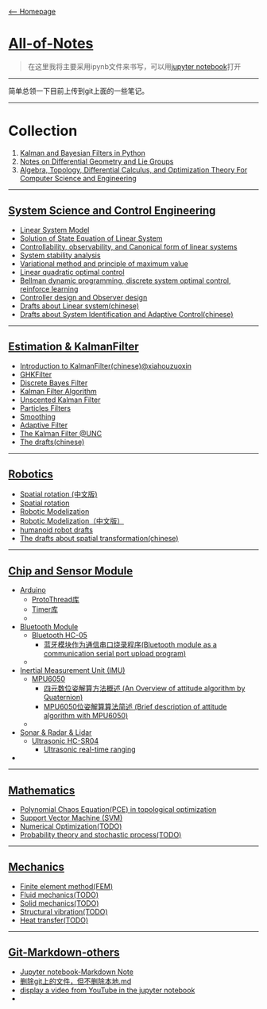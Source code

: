 [<-- Homepage](https://w407022008.github.io/homepage/)
# [All-of-Notes](https://github.com/w407022008/All-of-Notes)

>在这里我将主要采用ipynb文件来书写，可以用[jupyter notebook](http://nbviewer.jupyter.org/)打开
---
简单总领一下目前上传到git上面的一些笔记。

---
# Collection
1. [Kalman and Bayesian Filters in Python](http://nbviewer.jupyter.org/github/w407022008/Kalman-and-Bayesian-Filters-in-Python/blob/master/table_of_contents.ipynb)
2. [Notes on Differential Geometry and Lie Groups](https://www.seas.upenn.edu/~jean/diffgeom-spr-I.pdf)
3. [Algebra, Topology, Differential Calculus, and Optimization Theory For Computer Science and Engineering](http://www.cis.upenn.edu/~jean/math-basics.pdf)

---
## [System Science and Control Engineering]()
* [Linear System Model](http://nbviewer.jupyter.org/github/w407022008/All-of-Notes/blob/master/System_Science_and_Control_Engineering/Linear%20System%20Model.ipynb)
* [Solution of State Equation of Linear System](http://nbviewer.jupyter.org/github/w407022008/All-of-Notes/blob/master/System_Science_and_Control_Engineering/Solution%20of%20State%20Equation%20of%20Linear%20System.ipynb)
* [Controllability, observability, and Canonical form of linear systems](http://nbviewer.jupyter.org/github/w407022008/All-of-Notes/blob/master/System_Science_and_Control_Engineering/Controllability%2C%20observability%2C%20and%20Canonical%20form%20of%20linear%20systems.ipynb)
* [System stability analysis](http://nbviewer.jupyter.org/github/w407022008/All-of-Notes/blob/master/System_Science_and_Control_Engineering/System%20stability%20analysis.ipynb)
* [Variational method and principle of maximum value](http://nbviewer.jupyter.org/github/w407022008/All-of-Notes/blob/master/System_Science_and_Control_Engineering/Variational%20method%20and%20principle%20of%20maximum%20value.ipynb)
* [Linear quadratic optimal control](http://nbviewer.jupyter.org/github/w407022008/All-of-Notes/blob/master/System_Science_and_Control_Engineering/Linear%20quadratic%20optimal%20control.ipynb)
* [Bellman dynamic programming, discrete system optimal control, reinforce learning](http://nbviewer.jupyter.org/github/w407022008/All-of-Notes/blob/master/System_Science_and_Control_Engineering/Bellman%20dynamic%20programming%2C%20discrete%20system%20optimal%20control%2C%20reinforce%20learning.ipynb)
* [Controller design and Observer design](http://nbviewer.jupyter.org/github/w407022008/All-of-Notes/blob/master/System_Science_and_Control_Engineering/Controller%20design%20and%20Observer%20design.ipynb)
* [Drafts about Linear system(chinese)](https://drive.google.com/open?id=1BcxagWBShVs-YoSR-lwztXO8UBwGK0iN)
* [Drafts about System Identification and Adaptive Control(chinese)](https://drive.google.com/open?id=1sCwRN64LIVAx7aaOgWdnKoj9JaneW8GR)

---

## [Estimation & KalmanFilter](https://github.com/w407022008/All-of-Notes/tree/master/Kalman-Bayesian-Filter-Notes)
* [Introduction to KalmanFilter(chinese)](https://github.com/w407022008/notes/blob/master/essays/Kalman%E6%BB%A4%E6%B3%A2%E5%99%A8%E4%BB%8E%E5%8E%9F%E7%90%86%E5%88%B0%E5%AE%9E%E7%8E%B0.md)[@xiahouzuoxin](https://github.com/xiahouzuoxin)
* [GHKFilter](http://nbviewer.jupyter.org/github/w407022008/All-of-Notes/blob/master/Kalman-Bayesian-Filter-Notes/01%20GHKFilter.ipynb)
* [Discrete Bayes Filter](http://nbviewer.jupyter.org/github/w407022008/All-of-Notes/blob/master/Kalman-Bayesian-Filter-Notes/02%20Discrete-Bayes%20Filter.ipynb)
* [Kalman Filter Algorithm](http://nbviewer.jupyter.org/github/w407022008/All-of-Notes/blob/master/Kalman-Bayesian-Filter-Notes/03%20Kalman%20Filter%20Algorithm.ipynb)
* [Unscented Kalman Filter](http://nbviewer.jupyter.org/github/w407022008/All-of-Notes/blob/master/Kalman-Bayesian-Filter-Notes/04%20Unscented-Kalman-Filter-Notes---Multi-position-Sensor-Fusion.ipynb)
* [Particles Filters](http://nbviewer.jupyter.org/github/w407022008/All-of-Notes/blob/master/Kalman-Bayesian-Filter-Notes/05%20Particle-Filters.ipynb)
* [Smoothing](http://nbviewer.jupyter.org/github/w407022008/All-of-Notes/blob/master/Kalman-Bayesian-Filter-Notes/06%20Smoothing--UKF_SensorFusion--Notes.ipynb)
* [Adaptive Filter](http://nbviewer.jupyter.org/github/w407022008/All-of-Notes/blob/master/Kalman-Bayesian-Filter-Notes/07%20Adaptive-Filtering.ipynb)
* [The Kalman Filter @UNC](http://www.cs.unc.edu/~welch/kalman/)
* [The drafts(chinese)](https://drive.google.com/open?id=0Bzmx-vgdNPujczI0WnBmTGhGSVk)

---
## [Robotics](https://github.com/w407022008/All-of-Notes/tree/master/Robotics)
  * [Spatial rotation (中文版)](http://nbviewer.jupyter.org/github/w407022008/All-of-Notes/blob/master/Robotics/The%20spatial%20rotation.ipynb)
  * [Spatial rotation](http://nbviewer.jupyter.org/github/w407022008/All-of-Notes/blob/master/Robotics/The%20spatial%20rotation_English.ipynb)
  * [Robotic Modelization](http://nbviewer.jupyter.org/github/w407022008/All-of-Notes/blob/master/Robotics/Robotic%20Modelization_English.ipynb)
  * [Robotic Modelization（中文版）](http://nbviewer.jupyter.org/github/w407022008/All-of-Notes/blob/master/Robotics/Robotic%20Modelization.ipynb)
  * [humanoid robot drafts](https://drive.google.com/open?id=0Bzmx-vgdNPujVmRiWGh3T3NHbDA)
  * [The drafts about spatial transformation(chinese)](https://drive.google.com/open?id=0Bzmx-vgdNPujMmJNS1g5QUs4eGs)

---
## [Chip and Sensor Module](https://github.com/w407022008/All-of-Notes/tree/master/some-learning-notes-for-chips&sensors)
* [Arduino](https://github.com/w407022008/All-of-Notes/tree/master/some-learning-notes-for-chips&sensors/Arduino-studyNotes)
  * [ProtoThread库](http://nbviewer.jupyter.org/github/w407022008/All-of-Notes/blob/master/some-learning-notes-for-chips&sensors/Arduino-studyNotes/ProtoThreads库.ipynb)
  * [Timer库](http://nbviewer.jupyter.org/github/w407022008/All-of-Notes/blob/master/some-learning-notes-for-chips&sensors/Arduino-studyNotes/Timer库.ipynb)
  *
* [Bluetooth Module](https://github.com/w407022008/All-of-Notes/tree/master/some-learning-notes-for-chips&sensors/Bluetooth)
  * [Bluetooth HC-05](https://github.com/w407022008/All-of-Notes/tree/master/some-learning-notes-for-chips&sensors/Bluetooth/BT-HC-05)
    * [蓝牙模块作为通信串口烧录程序(Bluetooth module as a communication serial port upload program)](http://nbviewer.jupyter.org/github/w407022008/All-of-Notes/tree/master/some-learning-notes-for-chips&sensors/Bluetooth/BT-HC-05/HC-05蓝牙模块通信下载.ipynb)
  *
* [Inertial Measurement Unit (IMU)](https://github.com/w407022008/All-of-Notes/tree/master/some-learning-notes-for-chips&sensors/IMU)
  * [MPU6050](https://github.com/w407022008/All-of-Notes/tree/master/some-learning-notes-for-chips&sensors/IMU/MPU6050)
    * [四元数位姿解算方法概述 (An Overview of attitude algorithm by Quaternion)](http://nbviewer.jupyter.org/github/w407022008/All-of-Notes/tree/master/some-learning-notes-for-chips&sensors/IMU/MPU6050/四元数位姿解算.ipynb)
    * [MPU6050位姿解算算法简述 (Brief description of attitude algorithm with MPU6050)](http://nbviewer.jupyter.org/github/w407022008/All-of-Notes/tree/master/some-learning-notes-for-chips&sensors/IMU/MPU6050/MPU6050位姿解算简述.ipynb)
  *
* [Sonar & Radar & Lidar](https://github.com/w407022008/All-of-Notes/tree/master/some-learning-notes-for-chips&sensors/sonar)
  * [Ultrasonic HC-SR04](https://github.com/w407022008/All-of-Notes/tree/master/some-learning-notes-for-chips&sensors/sonar/sonar-HC-SR04)
    * [Ultrasonic real-time ranging](http://nbviewer.jupyter.org/github/w407022008/All-of-Notes/blob/master/some-learning-notes-for-chips%26sensors/sonar/sonar-HC-SR04/HC-SR04.ipynb)
*

---
## [Mathematics](https://github.com/w407022008/All-of-Notes/tree/master/mathematical)
* [Polynomial Chaos Equation(PCE) in topological optimization](https://w407022008.github.io/All-of-Notes/mathematical/PEC%20in%20topological%20optimization.pdf)
* [Support Vector Machine (SVM)](https://w407022008.github.io/All-of-Notes/mathematical/SVM)
* [Numerical Optimization(TODO)]()
* [Probability theory and stochastic process(TODO)]()

---
## [Mechanics](https://github.com/w407022008/All-of-Notes/tree/master/mathematical)
* [Finite element method(FEM)](https://drive.google.com/open?id=1HaARyxu4LLue4KFlnOKEIb9zZ5OoqwrC)
* [Fluid mechanics(TODO)]()
* [Solid mechanics(TODO)]()
* [Structural vibration(TODO)]()
* [Heat transfer(TODO)]()

---
## [Git-Markdown-others](https://github.com/w407022008/All-of-Notes/blob/master/some-tips)
* [Jupyter notebook-Markdown Note](http://nbviewer.jupyter.org/github/w407022008/All-of-Notes/blob/master/some-tips/Jupyter%20notebook-Markdown%20Note.ipynb)
* [删除git上的文件，但不删除本地.md](https://github.com/w407022008/All-of-Notes/blob/master/some-tips/%E5%88%A0%E9%99%A4git%E4%B8%8A%E7%9A%84%E6%96%87%E4%BB%B6%EF%BC%8C%E4%BD%86%E4%B8%8D%E5%88%A0%E9%99%A4%E6%9C%AC%E5%9C%B0.md)
* [display a video from YouTube in the jupyter notebook](http://nbviewer.jupyter.org/github/w407022008/All-of-Notes/blob/master/some-tips/display%20a%20video%20from%20YouTube%20in%20the%20jupyter%20notebook.ipynb)
*